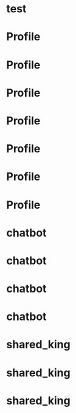 # test
# Profile
# Profile
# Profile
# Profile
# Profile
# Profile
# Profile
# chatbot
# chatbot
# chatbot
# chatbot
# shared_king
# shared_king
# shared_king
